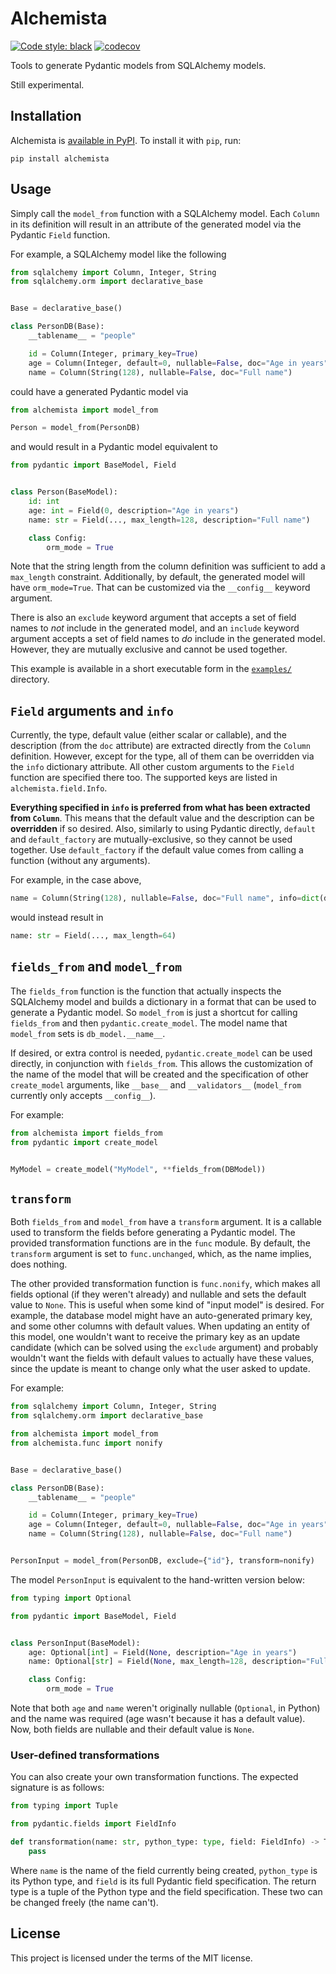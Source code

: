 # Alchemista

[![Code style: black](https://img.shields.io/badge/code%20style-black-000000.svg)](https://github.com/psf/black)
[![codecov](https://codecov.io/gh/ggabriel96/alchemista/branch/main/graph/badge.svg?token=MYXKIH09FJ)](https://codecov.io/gh/ggabriel96/alchemista)

Tools to generate Pydantic models from SQLAlchemy models.

Still experimental.

## Installation

Alchemista is [available in PyPI](https://pypi.org/project/alchemista/).
To install it with `pip`, run:


```shell
pip install alchemista
```

## Usage

Simply call the `model_from` function with a SQLAlchemy model.
Each `Column` in its definition will result in an attribute of the generated model via the Pydantic `Field` function.

For example, a SQLAlchemy model like the following

```python
from sqlalchemy import Column, Integer, String
from sqlalchemy.orm import declarative_base


Base = declarative_base()

class PersonDB(Base):
    __tablename__ = "people"

    id = Column(Integer, primary_key=True)
    age = Column(Integer, default=0, nullable=False, doc="Age in years")
    name = Column(String(128), nullable=False, doc="Full name")
```

could have a generated Pydantic model via

```python
from alchemista import model_from

Person = model_from(PersonDB)
```

and would result in a Pydantic model equivalent to

```python
from pydantic import BaseModel, Field


class Person(BaseModel):
    id: int
    age: int = Field(0, description="Age in years")
    name: str = Field(..., max_length=128, description="Full name")

    class Config:
        orm_mode = True
```

Note that the string length from the column definition was sufficient to add a `max_length` constraint.
Additionally, by default, the generated model will have `orm_mode=True`.
That can be customized via the `__config__` keyword argument.

There is also an `exclude` keyword argument that accepts a set of field names to _not_ include in the generated model,
and an `include` keyword argument accepts a set of field names to _do_ include in the generated model.
However, they are mutually exclusive and cannot be used together.

This example is available in a short executable form in the [`examples/`](examples/) directory.

## `Field` arguments and `info`

Currently, the type, default value (either scalar or callable), and the description (from the `doc` attribute) are
extracted directly from the `Column` definition.
However, except for the type, all of them can be overridden via the `info` dictionary attribute.
All other custom arguments to the `Field` function are specified there too.
The supported keys are listed in `alchemista.field.Info`.

**Everything specified in `info` is preferred from what has been extracted from `Column`**.
This means that the default value and the description can be **overridden** if so desired.
Also, similarly to using Pydantic directly, `default` and `default_factory` are mutually-exclusive,
so they cannot be used together.
Use `default_factory` if the default value comes from calling a function (without any arguments).

For example, in the case above,

```python
name = Column(String(128), nullable=False, doc="Full name", info=dict(description=None, max_length=64))
```

would instead result in

```python
name: str = Field(..., max_length=64)
```

## `fields_from` and `model_from`

The `fields_from` function is the function that actually inspects the SQLAlchemy model and builds a dictionary
    in a format that can be used to generate a Pydantic model.
So `model_from` is just a shortcut for calling `fields_from` and then `pydantic.create_model`.
The model name that `model_from` sets is `db_model.__name__`.

If desired, or extra control is needed, `pydantic.create_model` can be used directly, in conjunction with `fields_from`.
This allows the customization of the name of the model that will be created and the specification of other
    `create_model` arguments, like `__base__` and `__validators__` (`model_from` currently only accepts `__config__`).

For example:

```python
from alchemista import fields_from
from pydantic import create_model


MyModel = create_model("MyModel", **fields_from(DBModel))
```

## `transform`

Both `fields_from` and `model_from` have a `transform` argument.
It is a callable used to transform the fields before generating a Pydantic model.
The provided transformation functions are in the `func` module.
By default, the `transform` argument is set to `func.unchanged`, which, as the name implies, does nothing.

The other provided transformation function is `func.nonify`, which makes all fields optional (if they weren't already)
    and nullable and sets the default value to `None`.
This is useful when some kind of "input model" is desired.
For example, the database model might have an auto-generated primary key, and some other columns with default values.
When updating an entity of this model, one wouldn't want to receive the primary key as an update candidate (which can
    be solved using the `exclude` argument) and probably wouldn't want the fields with default values to actually have
    these values, since the update is meant to change only what the user asked to update.

For example:

```python
from sqlalchemy import Column, Integer, String
from sqlalchemy.orm import declarative_base

from alchemista import model_from
from alchemista.func import nonify


Base = declarative_base()

class PersonDB(Base):
    __tablename__ = "people"

    id = Column(Integer, primary_key=True)
    age = Column(Integer, default=0, nullable=False, doc="Age in years")
    name = Column(String(128), nullable=False, doc="Full name")


PersonInput = model_from(PersonDB, exclude={"id"}, transform=nonify)
```

The model `PersonInput` is equivalent to the hand-written version below:

```python
from typing import Optional

from pydantic import BaseModel, Field


class PersonInput(BaseModel):
    age: Optional[int] = Field(None, description="Age in years")
    name: Optional[str] = Field(None, max_length=128, description="Full name")

    class Config:
        orm_mode = True
```

Note that both `age` and `name` weren't originally nullable (`Optional`, in Python) and the name was required (age
    wasn't because it has a default value).
Now, both fields are nullable and their default value is `None`.

### User-defined transformations

You can also create your own transformation functions.
The expected signature is as follows:

```python
from typing import Tuple

from pydantic.fields import FieldInfo

def transformation(name: str, python_type: type, field: FieldInfo) -> Tuple[type, FieldInfo]:
    pass
```

Where `name` is the name of the field currently being created, `python_type` is its Python type, and `field` is its full
    Pydantic field specification.
The return type is a tuple of the Python type and the field specification.
These two can be changed freely (the name can't).

## License

This project is licensed under the terms of the MIT license.
